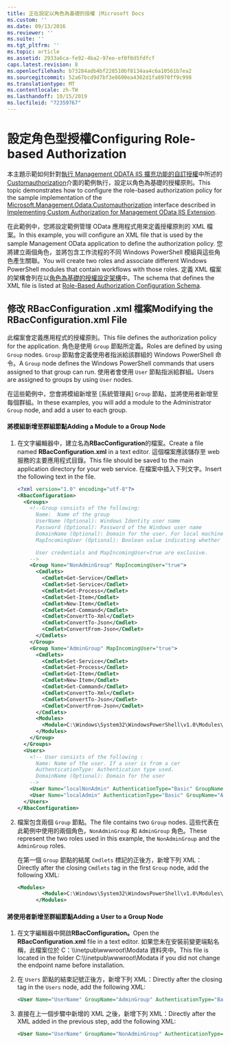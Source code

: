 ```yaml
---
title: 正在設定以角色為基礎的授權 |Microsoft Docs
ms.custom: ''
ms.date: 09/13/2016
ms.reviewer: ''
ms.suite: ''
ms.tgt_pltfrm: ''
ms.topic: article
ms.assetid: 2933a6ca-fe92-4ba2-97ee-ef0f0d5fdfcf
caps.latest.revision: 8
ms.openlocfilehash: b73284adb4bf228510bf8134aa4c6a10561b7ea2
ms.sourcegitcommit: 52a67bcd9d7bf3e8600ea4302d1fa8970ff9c998
ms.translationtype: MT
ms.contentlocale: zh-TW
ms.lasthandoff: 10/15/2019
ms.locfileid: "72359767"
---
```

# <a name="configuring-role-based-authorization"></a><span data-ttu-id="5c613-102">設定角色型授權</span><span class="sxs-lookup"><span data-stu-id="5c613-102">Configuring Role-based Authorization</span></span>

<span data-ttu-id="5c613-103">本主題示範如何針對[執行 Management ODATA IIS 擴充功能的自訂授權](./implementing-custom-authorization-for-a-management-odata-web-service.md)中所述的[Customauthorization](/dotnet/api/Microsoft.Management.Odata.CustomAuthorization)介面的範例執行，設定以角色為基礎的授權原則。</span><span class="sxs-lookup"><span data-stu-id="5c613-103">This topic demonstrates how to configure the role-based authorization policy for the sample implementation of the [Microsoft.Management.Odata.Customauthorization](/dotnet/api/Microsoft.Management.Odata.CustomAuthorization) interface described in [Implementing Custom Authorization for Management OData IIS Extension](./implementing-custom-authorization-for-a-management-odata-web-service.md).</span></span>

<span data-ttu-id="5c613-104">在此範例中，您將設定範例管理 OData 應用程式用來定義授權原則的 XML 檔案。</span><span class="sxs-lookup"><span data-stu-id="5c613-104">In this example, you will configure an XML file that is used by the sample Management OData application to define the authorization policy.</span></span> <span data-ttu-id="5c613-105">您將建立兩個角色，並將包含工作流程的不同 Windows PowerShell 模組與這些角色產生關聯。</span><span class="sxs-lookup"><span data-stu-id="5c613-105">You will create two roles and associate different Windows PowerShell modules that contain workflows with those roles.</span></span> <span data-ttu-id="5c613-106">定義 XML 檔案的架構會列在以[角色為基礎的授權設定架構](./role-based-authorization-configuration-schema.md)中。</span><span class="sxs-lookup"><span data-stu-id="5c613-106">The schema that defines the XML file is listed at [Role-Based Authorization Configuration Schema](./role-based-authorization-configuration-schema.md).</span></span>

## <a name="modifying-the-rbacconfigurationxml-file"></a><span data-ttu-id="5c613-107">修改 RBacConfiguration .xml 檔案</span><span class="sxs-lookup"><span data-stu-id="5c613-107">Modifying the RBacConfiguration.xml File</span></span>

<span data-ttu-id="5c613-108">此檔案會定義應用程式的授權原則。</span><span class="sxs-lookup"><span data-stu-id="5c613-108">This file defines the authorization policy for the application.</span></span> <span data-ttu-id="5c613-109">角色是使用 `Group` 節點所定義。</span><span class="sxs-lookup"><span data-stu-id="5c613-109">Roles are defined by using `Group` nodes.</span></span> <span data-ttu-id="5c613-110">`Group` 節點會定義使用者指派給該群組的 Windows PowerShell 命令。</span><span class="sxs-lookup"><span data-stu-id="5c613-110">A `Group` node defines the Windows PowerShell commands that users assigned to that group can run.</span></span> <span data-ttu-id="5c613-111">使用者會使用 `User` 節點指派給群組。</span><span class="sxs-lookup"><span data-stu-id="5c613-111">Users are assigned to groups by using `User` nodes.</span></span>

<span data-ttu-id="5c613-112">在這些範例中，您會將模組新增至 [系統管理員] `Group` 節點，並將使用者新增至每個群組。</span><span class="sxs-lookup"><span data-stu-id="5c613-112">In these examples, you will add a module to the Administrator `Group` node, and add a user to each group.</span></span>

#### <a name="adding-a-module-to-a-group-node"></a><span data-ttu-id="5c613-113">將模組新增至群組節點</span><span class="sxs-lookup"><span data-stu-id="5c613-113">Adding a Module to a Group Node</span></span>

1. <span data-ttu-id="5c613-114">在文字編輯器中，建立名為**RBacConfiguration**的檔案。</span><span class="sxs-lookup"><span data-stu-id="5c613-114">Create a file named **RBacConfiguration.xml** in a text editor.</span></span> <span data-ttu-id="5c613-115">這個檔案應該儲存至 web 服務的主要應用程式目錄。</span><span class="sxs-lookup"><span data-stu-id="5c613-115">This file should be saved to the main application directory for your web service.</span></span> <span data-ttu-id="5c613-116">在檔案中插入下列文字。</span><span class="sxs-lookup"><span data-stu-id="5c613-116">Insert the following text in the file.</span></span>

   ```xml
   <?xml version="1.0" encoding="utf-8"?>
   <RbacConfiguration>
     <Groups>
       <!--Group consists of the following:
         Name:  Name of the group
         UserName (Optional): Windows Identity user name
         Password (Optional): Password of the Windows user name
         DomainName (Optional): Domain for the user. For local machine account either do not include them or give the machine name. Do not give empty string
         MapIncomingUser (Optional): Boolean value indicating whether to execute cmdlet in the context of network client.

         User credentials and MapIncomingUser=true are exclusive.
       -->
       <Group Name="NonAdminGroup" MapIncomingUser="true">
         <Cmdlets>
           <Cmdlet>Get-Service</Cmdlet>
           <Cmdlet>Set-Service</Cmdlet>
           <Cmdlet>Get-Process</Cmdlet>
           <Cmdlet>Get-Item</Cmdlet>
           <Cmdlet>New-Item</Cmdlet>
           <Cmdlet>Get-Command</Cmdlet>
           <Cmdlet>ConvertTo-Xml</Cmdlet>
           <Cmdlet>ConvertTo-Json</Cmdlet>
           <Cmdlet>ConvertFrom-Json</Cmdlet>
         </Cmdlets>
       </Group>
       <Group Name="AdminGroup" MapIncomingUser="true">
         <Cmdlets>
           <Cmdlet>Get-Service</Cmdlet>
           <Cmdlet>Get-Process</Cmdlet>
           <Cmdlet>Get-Item</Cmdlet>
           <Cmdlet>New-Item</Cmdlet>
           <Cmdlet>Get-Command</Cmdlet>
           <Cmdlet>ConvertTo-Xml</Cmdlet>
           <Cmdlet>ConvertTo-Json</Cmdlet>
           <Cmdlet>ConvertFrom-Json</Cmdlet>
         </Cmdlets>
         <Modules>
           <Module>C:\Windows\System32\WindowsPowerShell\v1.0\Modules\ServerManager\ServerManager.psd1</Module>
         </Modules>
       </Group>
     </Groups>
     <Users>
       <!-- User consists of the following :
         Name: Name of the user. If a user is from a cer
         AuthenticationType: Authentication type used.
         DomainName (Optional): Domain for the user
       -->
       <User Name="localNonAdmin" AuthenticationType="Basic" GroupName="NonAdminGroup" />
       <User Name="localAdmin" AuthenticationType="Basic" GroupName="AdminGroup" />
     </Users>
   </RbacConfiguration>
   ```

2. <span data-ttu-id="5c613-117">檔案包含兩個 `Group` 節點。</span><span class="sxs-lookup"><span data-stu-id="5c613-117">The file contains two `Group` nodes.</span></span> <span data-ttu-id="5c613-118">這些代表在此範例中使用的兩個角色，`NonAdminGroup` 和 `AdminGroup` 角色。</span><span class="sxs-lookup"><span data-stu-id="5c613-118">These represent the two roles used in this example, the `NonAdminGroup` and the `AdminGroup` roles.</span></span>

   <span data-ttu-id="5c613-119">在第一個 `Group` 節點的結尾 `Cmdlets` 標記的正後方，新增下列 XML：</span><span class="sxs-lookup"><span data-stu-id="5c613-119">Directly after the closing `Cmdlets` tag in the first `Group` node, add the following XML:</span></span>

   ```xml
   <Modules>
           <Module>C:\Windows\System32\WindowsPowerShell\v1.0\Modules\ServerManager\ServerManager.psd1</Module>
         </Modules>
   ```

#### <a name="adding-a-user-to-a-group-node"></a><span data-ttu-id="5c613-120">將使用者新增至群組節點</span><span class="sxs-lookup"><span data-stu-id="5c613-120">Adding a User to a Group Node</span></span>

1. <span data-ttu-id="5c613-121">在文字編輯器中開啟**RBacConfiguration。**</span><span class="sxs-lookup"><span data-stu-id="5c613-121">Open the **RBacConfiguration.xml** file in a text editor.</span></span> <span data-ttu-id="5c613-122">如果您未在安裝前變更端點名稱，此檔案位於 C：\\\inetpub\wwwroot\Modata 資料夾中。</span><span class="sxs-lookup"><span data-stu-id="5c613-122">This file is located in the folder C:\\\inetpub\wwwroot\Modata  if you did not change the endpoint name before installation.</span></span>

2. <span data-ttu-id="5c613-123">在 `Users` 節點的結束記號正後方，新增下列 XML：</span><span class="sxs-lookup"><span data-stu-id="5c613-123">Directly after the closing tag in the `Users` node, add the following XML:</span></span>

   ```xml
   <User Name="UserName" GroupName="AdminGroup" AuthenticationType="Basic" DomainName="DomainName"/>
   ```

3. <span data-ttu-id="5c613-124">直接在上一個步驟中新增的 XML 之後，新增下列 XML：</span><span class="sxs-lookup"><span data-stu-id="5c613-124">Directly after the XML added in the previous step, add the following XML:</span></span>

   ```xml
   <User Name="UserName" GroupName="NonAdminGroup" AuthenticationType="Basic" DomainName="DomainName"/>
   ```